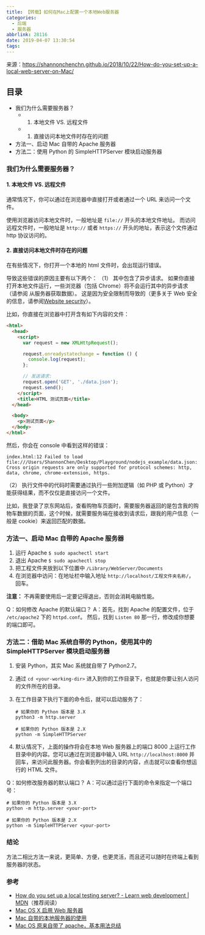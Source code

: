 ```yaml
---
title: 【转载】如何在Mac上配置一个本地Web服务器
categories:
  - 后端
  - 服务器
abbrlink: 28116
date: 2019-04-07 13:30:54
tags:
---
```


来源：https://shannonchenchn.github.io/2018/10/22/How-do-you-set-up-a-local-web-server-on-Mac/

<!-- more -->

## 目录

- 我们为什么需要服务器？
  - 1. 本地文件 VS. 远程文件
  - 1. 直接访问本地文件时存在的问题
- 方法一、启动 Mac 自带的 Apache 服务器
- 方法二：使用 Python 的 SimpleHTTPServer 模块启动服务器

### 我们为什么需要服务器？

#### 1. 本地文件 VS. 远程文件

通常情况下，你可以通过在浏览器中直接打开或者通过一个 URL 来访问一个文件。

使用浏览器访问本地文件时，一般地址是 `file://` 开头的本地文件地址。
而访问远程文件时，一般地址是 `http://` 或者 `https://` 开头的地址，表示这个文件通过 http 协议访问的。

#### 2. 直接访问本地文件时存在的问题

在有些情况下，你打开一个本地的 html 文件时，会出现运行错误。

导致这些错误的原因主要有以下两个：
（1） 其中包含了异步请求。 如果你直接打开本地文件运行，一些浏览器（包括 Chrome）将不会运行其中的异步请求（请参阅 从服务器获取数据）。 这是因为安全限制而导致的（更多关于 Web 安全的信息，请参阅[Website security](https://developer.mozilla.org/en-US/docs/Learn/Server-side/First_steps/Website_security)）。

比如，你直接在浏览器中打开含有如下内容的文件：

```html
<html>
  <head>
    <script>
      var request = new XMLHttpRequest();

      request.onreadystatechange = function () {
        console.log(request);
      };

      // 发送请求:
      request.open('GET', './data.json');
      request.send();
    </script>
    <title>HTML 测试页面</title>
  </head>

  <body>
    <p>测试页面</p>
  </body>
</html>
```

然后，你会在 console 中看到这样的错误：

```shell
index.html:12 Failed to load file:///Users/ShannonChen/Desktop/Playground/nodejs_example/data.json: Cross origin requests are only supported for protocol schemes: http, data, chrome, chrome-extension, https.
```

（2） 执行文件中的代码时需要通过执行一些附加逻辑（如 PHP 或 Python）才能获得结果，而不仅仅是直接访问一个文件。

比如，我登录了京东网站后，查看购物车页面时，需要服务器返回的是包含我的购物车数据的页面，这个时候，就需要服务端在接收到请求后，跟我的用户信息（一般是 cookie）来返回匹配的数据。

### 方法一、启动 Mac 自带的 Apache 服务器

1. 运行 Apache `$ sudo apachectl start`
2. 退出 Apache `$ sudo apachectl stop`
3. 把工程文件夹放到以下位置中 `/Library/WebServer/Documents`
4. 在浏览器中访问：在地址栏中输入地址 `http://localhost/工程文件夹名称/`，回车。

**注意：** 不再需要使用后一定要记得退出，否则会消耗电脑性能。

Q：如何修改 Apache 的默认端口？
A：首先，找到 Apache 的配置文件，位于 `/etc/apache2` 下的 `httpd.conf`。
然后，找到 `Listen 80` 那一行，修改成你想要的端口即可。

### 方法二：借助 Mac 系统自带的 Python，使用其中的 SimpleHTTPServer 模块启动服务器

1. 安装 Python，其实 Mac 系统就自带了 Python2.7。

2. 通过 `cd <your-working-dir>` 进入到你的工作目录下，也就是你要让别人访问的文件所在的目录。

3. 在工作目录下执行下面的命令后，就可以启动服务了：

   ```shell
   # 如果你的 Python 版本是 3.X
   python3 -m http.server

   # 如果你的 Python 版本是 2.X
   python -m SimpleHTTPServer
   ```

4. 默认情况下，上面的操作将会在本地 Web 服务器上的端口 8000 上运行工作目录中的内容。您可以通过在浏览器中输入 URL `http://localhost:8000` 并回车，来访问此服务器。你会看到列出的目录的内容，点击就可以查看你想运行的 HTML 文件。

Q：如何修改服务器的默认端口？
A：可以通过运行下面的命令来指定一个端口号：

```shell
# 如果你的 Python 版本是 3.X
python -m http.server <your-port>

# 如果你的 Python 版本是 2.X
python -m SimpleHTTPServer <your-port>
```

### 结论

方法二相比方法一来说，更简单、方便，也更灵活，而且还可以随时在终端上看到服务器的状态。

### 参考

- [How do you set up a local testing server? - Learn web development | MDN](https://developer.mozilla.org/en-US/docs/Learn/Common_questions/set_up_a_local_testing_server)（推荐阅读）
- [Mac OS X 启用 Web 服务器](https://www.jianshu.com/p/d006a34a343f)
- [Mac 自带的本地服务器的使用](http://www.jianshu.com/p/90d5fa728861)
- [Mac OS 原来自带了 apache，基本用法总结](https://blog.csdn.net/seafishyls/article/details/44546809)
